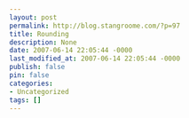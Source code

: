 ```yaml
---
layout: post
permalink: http://blog.stangroome.com/?p=97
title: Rounding
description: None
date: 2007-06-14 22:05:44 -0000
last_modified_at: 2007-06-14 22:05:44 -0000
publish: false
pin: false
categories:
- Uncategorized
tags: []
---
```

<![CDATA[

In the .NET Framework, the System.Math class has methods for Ceiling, Floor, Round, and Truncate. Round has an overload for specifying the number of decimal places to round to but it doesn't support other intervals, for example: rounding to the nearest five cents.

The mathematics involved for supporting other intervals is quite simple when you know it but getting there and verifying it can take a few moments. Here is the general solution to save time next time I need it, or if someone else is looking for the same thing:

decimal offset = 0.05M;        // interval we are rounding to (5 cents)  
decimal value = 1.23M;         // value to be rounded  
decimal temp = value / offset;  
temp = MyRoundToInteger(temp); // toward zero or banker's rounding function  
decimal result = temp * offset;

You can exchange MyRoundToInteger for any of the afore mentioned Math class methods or even one of your own custom rounding techniques, as long as it rounds to zero decimal places

]]>
